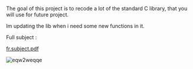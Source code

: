 The goal of this project is to recode a lot of the standard C library, that you will use for future project.

Im updating the lib when i need some new functions in it.

Full subject :

[fr.subject.pdf](https://github.com/Chafik42/libft/files/8355623/fr.subject.pdf)

![eqw2weqqe](https://user-images.githubusercontent.com/76008303/160243987-15e91489-40b0-4f41-88cb-85431753cc10.png)
